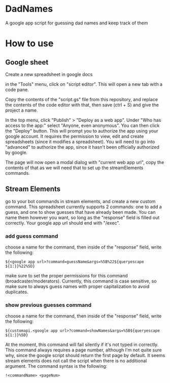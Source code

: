 # DadNames
A google app script for guessing dad names and keep track of them

# How to use
## Google sheet
Create a new spreadsheet in google docs

in the "Tools" menu, click on "script editor". This will open a new tab with a code pane.

Copy the contents of the "script.gs" file from this repository, and replace the contents of the code editor with that, then save (ctrl + S) and give the project a name.

In the top menu, click "Publish" > "Deploy as a web app". Under "Who has access to the app:" select "Anyone, even anonymous". You can then click the "Deploy" button. This will prompt you to authorize the app using your google account. It requires the permission to view, edit and create spreadsheets (since it modifies a spreadsheet). You will need to go into "advanced" to authorize the app, since it hasn't been officially authorized by google.

The page will now open a modal dialog with "current web app url", copy the contents of that as we will need that to set up the streamElements commands.

## Stream Elements
go to your bot commands in stream elements, and create a new custom command. This spreadsheet currently supports 2 commands: one to add a guess, and one to show guesses that have already been made. You can name them however you want, so long as the "response" field is filled out correctly. Your google app url should end with "/exec".

### add guess command
choose a name for the command, then inside of the "response" field, write the following:
```
${<google app url>?command=guessName&args=%5B%22${queryescape ${1:}}%22%5D}
```
make sure to set the proper permissions for this command (broadcaster/moderators). Currently, this command is case sensitive, so make sure to always guess names with proper capitalization to avoid duplicates.

### show previous guesses command
choose a name for the command, then inside of the "response" field, write the following:
```
${customapi.<google app url>?command=showNames&args=%5B${queryescape ${1:}}%5D}
```

At the moment, this command will fail silently if it's not typed in correctly. This command always requires a page number, although I'm not quite sure why, since the google script should return the first page by default. It seems stream elements does not call the script when there is no additional argument. The command syntax is the following:

```
!<commandName> <pageNum>
```
